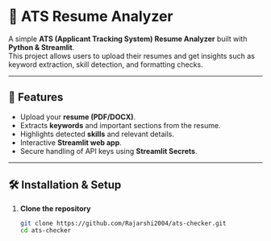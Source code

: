 # 📝 ATS Resume Analyzer

A simple **ATS (Applicant Tracking System) Resume Analyzer** built with **Python & Streamlit**.  
This project allows users to upload their resumes and get insights such as keyword extraction, skill detection, and formatting checks.

---

## 🚀 Features
- Upload your **resume (PDF/DOCX)**.
- Extracts **keywords** and important sections from the resume.
- Highlights detected **skills** and relevant details.
- Interactive **Streamlit web app**.
- Secure handling of API keys using **Streamlit Secrets**.

---

## 🛠️ Installation & Setup

1. **Clone the repository**  
   ```bash
   git clone https://github.com/Rajarshi2004/ats-checker.git
   cd ats-checker
